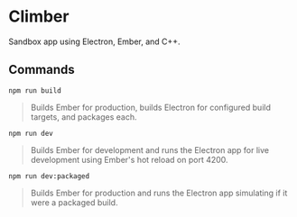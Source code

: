 # Climber
Sandbox app using Electron, Ember, and C++.

## Commands
`npm run build`
> Builds Ember for production, builds Electron for configured build targets, and packages each.

`npm run dev`
> Builds Ember for development and runs the Electron app for live development using Ember's hot reload on port 4200.

`npm run dev:packaged`
> Builds Ember for production and runs the Electron app simulating if it were a packaged build.
